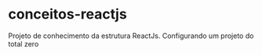# conceitos-reactjs
Projeto de conhecimento da estrutura ReactJs. Configurando um projeto do total zero
